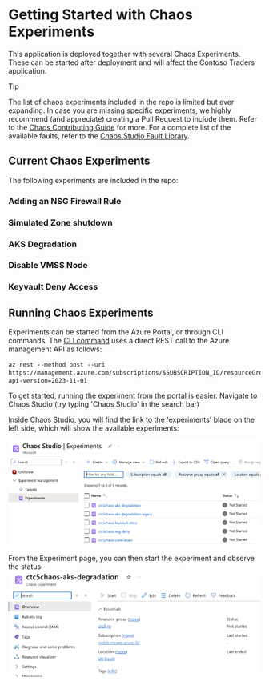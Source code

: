 # Getting Started with Chaos Experiments

This application is deployed together with several Chaos Experiments. These can be started after deployment and will affect the Contoso Traders application. 

> [!TIP]
> The list of chaos experiments included in the repo is limited but ever expanding. In case you are missing specific experiments, we highly recommend (and appreciate) creating a Pull Request to include them. Refer to the [Chaos Contributing Guide](./chaos-contributing.md) for more. For a complete list of the available faults, refer to the [Chaos Studio Fault Library](https://learn.microsoft.com/azure/chaos-studio/chaos-studio-fault-library).

## Current Chaos Experiments

The following experiments are included in the repo:

### Adding an NSG Firewall Rule

### Simulated Zone shutdown

### AKS Degradation

### Disable VMSS Node

### Keyvault Deny Access


## Running Chaos Experiments
Experiments can be started from the Azure Portal, or through CLI commands. The [CLI command](https://learn.microsoft.com/azure/chaos-studio/chaos-studio-tutorial-service-direct-cli) uses a direct REST call to the Azure management API as follows:

```
az rest --method post --uri https://management.azure.com/subscriptions/$SUBSCRIPTION_ID/resourceGroups/$RESOURCE_GROUP/providers/Microsoft.Chaos/experiments/$EXPERIMENT_NAME/start?api-version=2023-11-01
```

To get started, running the experiment from the portal is easier. Navigate to Chaos Studio (try typing 'Chaos Studio' in the search bar)

Inside Chaos Studio, you will find the link to the  'experiments' blade on the left side, which will show the available experiments:

![Chaos Experiment List](../assets/chaos-experiment-list.png)

From the Experiment page, you can then start the experiment and observe the status
![Chaos Experiment Page](../assets/chaos-experiment.png)